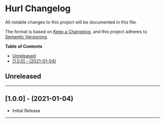 # Hurl Changelog <!-- omit in toc -->

All notable changes to this project will be documented in this file.

The format is based on [Keep a Changelog](http://keepachangelog.com/), and this project adheres to [Semantic Versioning](https://semver.org/spec/v2.0.0.html).

**Table of Contents**

- [Unreleased](#unreleased)
- [[1.0.0] - (2021-01-04)](#100---2021-01-04)

## Unreleased

---

## [1.0.0] - (2021-01-04)

- Initial Release

---
